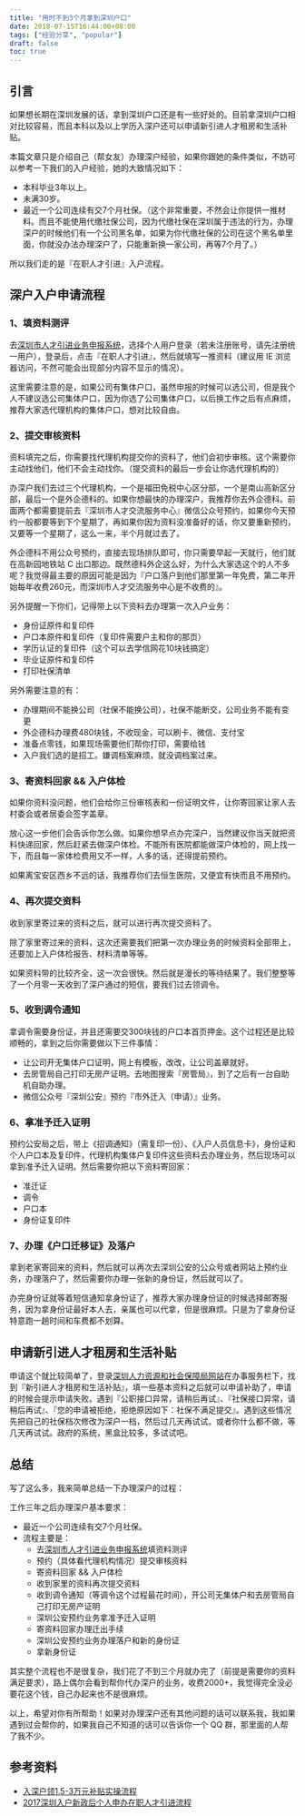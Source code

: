 ```yaml
---
title: "用时不到3个月拿到深圳户口"
date: 2018-07-15T16:44:00+08:00
tags: ["经验分享", "popular"] 
draft: false
toc: true
---
```


## 引言

如果想长期在深圳发展的话，拿到深圳户口还是有一些好处的。目前拿深圳户口相对比较容易，而且本科以及以上学历入深户还可以申请新引进人才租房和生活补贴。

本篇文章只是介绍自己（帮女友）办理深户经验，如果你跟她的条件类似，不妨可以参考一下我们的入户经验，她的大致情况如下：

- 本科毕业3年以上。
- 未满30岁。
- 最近一个公司连续有交7个月社保。（这个非常重要，不然会让你提供一推材料。而且不能使用代缴社保公司，因为代缴社保在深圳属于违法的行为，办理深户的时候他们有一个公司黑名单，如果为你代缴社保的公司在这个黑名单里面，你就没办法办理深户了，只能重新换一家公司，再等7个月了。）

所以我们走的是『在职人才引进』入户流程。

<!--more-->

## 深户入户申请流程

### 1、填资料测评

去[深圳市人才引进业务申报系统](https://sz12333.gov.cn/rcyj/)，选择个人用户登录（若未注册账号，请先注册统一用户），登录后，点击『在职人才引进』，然后就填写一推资料（建议用 IE 浏览器访问，不然可能会出现部分内容不显示的情况）。

这里需要注意的是，如果公司有集体户口，虽然申报的时候可以选公司，但是我个人不建议选公司集体户口，因为你选了公司集体户口，以后换工作之后有点麻烦，推荐大家选代理机构的集体户口，想对比较自由。

### 2、提交审核资料

资料填完之后，你需要找代理机构提交你的资料了，他们会初步审核。这个需要你主动找他们，他们不会主动找你。（提交资料的最后一步会让你选代理机构的）

办深户我们去过三个代理机构，一个是福田免税中心区分部，一个是南山高新区分部，最后一个是外企德科的。如果你想最快的办理深户，我推荐你去外企德科。前面两个都需要提前去『深圳市人才交流服务中心』微信公众号预约，如果你今天预约一般都要等到下个星期了，再如果你因为资料没准备好的话，你又要重新预约，又要等一个星期了，这么一来，半个月就过去了。

外企德科不用公众号预约，直接去现场排队即可，你只需要早起一天就行，他们就在高新园地铁站 C 出口那边。既然德科外企这么好，为什么大家选这个的人不多呢？我觉得最主要的原因可能是因为『户口落户到他们那里第一年免费，第二年开始每年收费260元，而深圳市人才交流服务中心是不收费的』。

另外提醒一下你们，记得带上以下资料去办理第一次入户业务：

- 身份证原件和复印件
- 户口本原件和复印件（复印件需要户主和你的那页）
- 学历认证的复印件（这个可以去学信网花10块钱搞定）
- 毕业证原件和复印件
- 打印社保清单

另外需要注意的有：

- 办理期间不能换公司（社保不能换公司），社保不能断交，公司业务不能有变更
- 外企德科办理费480块钱，不收现金，可以刷卡、微信、支付宝
- 准备点零钱，如果现场需要他们帮你打印，需要给钱
- 入户我们选的是招工。嫌调档案麻烦，就没调档案过来。

### 3、寄资料回家 && 入户体检

如果你资料没问题，他们会给你三份审核表和一份证明文件，让你寄回家让家人去村委会或者居委会签字盖章。

放心这一步他们会告诉你怎么做。如果你想早点办完深户，当然建议你当天就把资料快递回家，然后赶紧去做深户体检。不能所有医院都能做深户体检的，网上找一下，而且每一家体检费用又不一样，人多的话，还得提前预约。

如果离宝安区西乡不远的话，我推荐你们去恒生医院，又便宜有快而且不用预约。

### 4、再次提交资料

收到家里寄过来的资料之后，就可以进行再次提交资料了。

除了家里寄过来的资料，这次还需要我们把第一次办理业务的时候资料全部带上，还要加上入户体检报告、材料清单等等。

如果资料带的比较齐全，这一次会很快。然后就是漫长的等待结果了。我们整整等了一个月零一天收到了深户通过的短信，要我们过去领调令。

### 5、收到调令通知

拿调令需要身份证，并且还需要交300块钱的户口本首页押金。这个过程还是比较顺畅的，拿到之后你需要做以下三件事情：

- 让公司开无集体户口证明，网上有模板，改改，让公司盖章就好。
- 去房管局自己打印无房产证明。去地图搜索『房管局』，到了之后有一台自助机自助办理。
- 微信公众号『深圳公安』预约『市外迁入（申请）』业务。

### 6、拿准予迁入证明

预约公安局之后，带上《招调通知》（需复印一份）、《入户人员信息卡》，身份证和个人户口本及复印件，代理机构集体户复印件这些资料去办理业务，然后现场可以拿到准予迁入证明。然后需要你把以下资料寄回家：

- 准迁证
- 调令
- 户口本
- 身份证复印件

### 7、办理《户口迁移证》及落户

拿到老家寄回来的资料，然后就可以再次去深圳公安的公众号或者网站上预约业务，办理落户了，然后需要你办理一张新的身份证，然后就可以了。

办完身份证就等着短信通知拿身份证了，推荐大家办理身份证的时候选择邮寄服务，因为拿身份证最好本人去，亲属也可以代拿，但是很麻烦。只是为了拿身份证特意跑一趟时间和车费都不划算。

## 申请新引进人才租房和生活补贴

申请这个就比较简单了，登录[深圳人力资源和社会保障局网站](http://www.szhrss.gov.cn/)在办事服务栏下，找到『新引进人才租房和生活补贴』，填一些基本资料之后就可以申请补助了，申请的时候会提示申请失败。遇到『公职接口异常，请稍后再试』、『社保接口异常，请稍后再试』、『您的申请被拒绝，拒绝原因如下：社保不满足提交』。遇到这些情况先把自己的社保档次修改为深户一档，然后过几天再试试。或者你什么都不做，等几天再试试。政府的系统，黑盒比较多，多试试吧。

## 总结

写了这么多，我来简单总结一下办理深户的过程：

工作三年之后办理深户基本要求：

- 最近一个公司连续有交7个月社保。
- 流程主要是：
    - 去[深圳市人才引进业务申报系统](https://sz12333.gov.cn/rcyj/)填资料测评
    - 预约（具体看代理机构情况）提交审核资料
    - 寄资料回家 && 入户体检
    - 收到家里的资料再次提交资料
    - 收到调令通知（等调令这个过程最花时间），开公司无集体户和去房管局自己打印无房产证明
    - 深圳公安预约业务拿准予迁入证明
    - 寄资料回家办理迁出手续
    - 深圳公安预约业务办理落户和新的身份证
    - 拿新身份证

其实整个流程也不是很复杂，我们花了不到三个月就办完了（前提是需要你的资料满足要求），路上偶尔会看到帮你代办深户的业务，收费2000+，我觉得完全没必要花这个钱，自己办起来也不是很麻烦。

以上，希望对你有所帮助！如果对办理深户还有其他问题的话可以联系我，我如果遇到过会帮你的，如果我自己不知道的话可以告诉你一个 QQ 群，那里面的人帮了我不少。

## 参考资料

- [入深户领1.5-3万元补贴实操流程](https://www.jianshu.com/p/650efc2197b9)
- [2017深圳入户新政后个人申办在职人才引进流程](https://www.jianshu.com/p/980673667d4d)